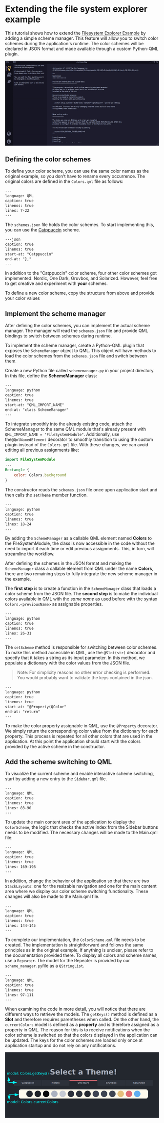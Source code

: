 # Extending the file system explorer example

This tutorial shows how to extend the
[Filesystem Explorer Example](filesystemexplorer_example)
by adding a simple scheme manager. This feature will allow you to switch color
schemes during the application's runtime. The color schemes will be declared in
JSON format and made available through a custom Python-QML plugin.

![Extended Explorer GIF](resources/extendedexplorer.gif)

## Defining the color schemes

To define your color scheme, you can use the same color names as the original
example, so you don't have to rename every occurrence. The original colors are
defined in the `Colors.qml` file as follows:

```{literalinclude} resources/Colors.qml
---
language: QML
caption: true
linenos: true
lines: 7-22
---
```

The `schemes.json` file holds the color schemes. To start implementing this, you
can use the [Catppuccin](https://github.com/catppuccin/catppuccin) scheme.

```{literalinclude} schemes.json
---json
caption: true
linenos: true
start-at: "Catppuccin"
end-at: "},"
---
```

In addition to the "Catppuccin" color scheme, four other color schemes got
implemented: Nordic, One Dark, Gruvbox, and Solarized. However, feel free to get
creative and experiment with **your** schemes.

To define a new color scheme, copy the structure from above and provide your
color values

## Implement the scheme manager

After defining the color schemes, you can implement the actual scheme manager.
The manager will read the `schemes.json` file and provide QML bindings to switch
between schemes during runtime.

To implement the scheme manager, create a Python-QML plugin that exposes the
`SchemeManager` object to QML. This object will have methods to load the color
schemes from the `schemes.json` file and switch between them.

Create a new Python file called `schememanager.py` in your project directory. In
this file, define the **SchemeManager** class:

```{literalinclude} scheme_manager.py
---
language: python
caption: true
linenos: true
start-at: "QML_IMPORT_NAME"
end-at: "class SchemeManager"
---
```

To integrate smoothly into the already existing code, attach the SchemeManager
to the same QML module that's already present with
`QML_IMPORT_NAME = "FileSystemModule"`. Additionally, use the`@QmlNamedElement`
decorator to smoothly transition to using the custom plugin instead of the
`Colors.qml` file. With these changes, we can avoid editing all previous
assignments like:

```QML
import FileSystemModule
...
Rectangle {
    color: Colors.background
}
```

The constructor reads the `schemes.json` file once upon application start and
then calls the `setTheme` member function.

```{literalinclude} scheme_manager.py
---
language: python
caption: true
linenos: true
lines: 18-24
---
```

By adding the `SchemeManager` as a callable QML element named **Colors** to the
FileSystemModule, the class is now accessible in the code without the need to
import it each time or edit previous assignments. This, in turn, will streamline
the workflow.

After defining the schemes in the JSON format and making the `SchemeManager`
class a callable element from QML under the name **Colors**, there are two
remaining steps to fully integrate the new scheme manager in the example.

The **first step** is to create a function in the `SchemeManager` class that
loads a color scheme from the JSON file. The **second step** is to make the
individual colors available in QML with the *same name* as used before with the
syntax `Colors.<previousName>` as assignable properties.


```{literalinclude} scheme_manager.py
---
language: python
caption: true
linenos: true
lines: 26-31
---
```

The `setScheme` method is responsible for switching between color schemes. To
make this method accessible in QML, use the `@Slot(str)` decorator and specify
that it takes a string as its input parameter. In this method, we populate a
dictionary with the color values from the JSON file.

> Note: For simplicity reasons no other error checking is performed.
> You would probably want to validate the keys contained in the json.

```{literalinclude} scheme_manager.py
---
language: python
caption: true
linenos: true
start-at: "@Property(QColor"
end-at: "return"
---
```

To make the color property assignable in QML, use the `@Property` decorator.
We simply return the corresponding color value from the dictionary for each
property. This process is repeated for all other colors that are used in the
application.
At this point the application should start with the colors provided by the
active scheme in the constructor.

## Add the scheme switching to QML

To visualize the current scheme and enable interactive scheme switching, start
by adding a new entry to the `Sidebar.qml` file.

```{literalinclude} FileSystemModule/qml/Sidebar.qml
---
language: QML
caption: true
linenos: true
lines: 83-90
---
```

To update the main content area of the application to display the `ColorScheme`,
the logic that checks the active index from the Sidebar buttons needs to be
modified. The necessary changes will be made to the Main.qml file:

```{literalinclude} FileSystemModule/Main.qml
---
language: QML
caption: true
linenos: true
lines: 169-198
---
```

In addition, change the behavior of the application so that there are two
`StackLayouts`: one for the resizable navigation and one for the main content
area where we display our color scheme switching functionality. These changes
will also be made to the Main.qml file.

```{literalinclude} FileSystemModule/Main.qml
---
language: QML
caption: true
linenos: true
lines: 144-145
---
```

To complete our implementation, the `ColorScheme.qml` file needs to be created.
The implementation is straightforward and follows the same principles as in the
original example. If anything is unclear, please refer to the documentation
provided there. To display all colors and scheme names, use a `Repeater`. The
model for the Repeater is provided by our `scheme_manager.py`file as a
`QStringList`.

```{literalinclude} FileSystemModule/qml/ColorScheme.qml
---
language: QML
caption: true
linenos: true
lines: 97-111
---
```

When examining the code in more detail, you will notice that there are different
ways to retrieve the models. The `getKeys()` method is defined as a **Slot** and
therefore requires parentheses when called. On the other hand, the `currentColors`
model is defined as a **property** and is therefore assigned as a property in QML.
The reason for this is to receive notifications when the color scheme is switched
so that the colors displayed in the application can be updated. The keys for the
color schemes are loaded only once at application startup and do not rely on any
notifications.

![Extended Explorer GIF](resources/colorscheme.png)
